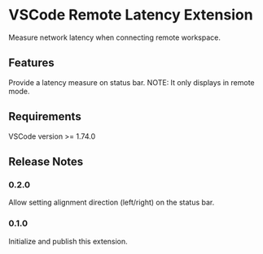 # VSCode Remote Latency Extension

Measure network latency when connecting remote workspace.

## Features

Provide a latency measure on status bar. NOTE: It only displays in remote mode.

## Requirements

VSCode version >= 1.74.0

## Release Notes

### 0.2.0

Allow setting alignment direction (left/right) on the status bar.

### 0.1.0

Initialize and publish this extension. 
